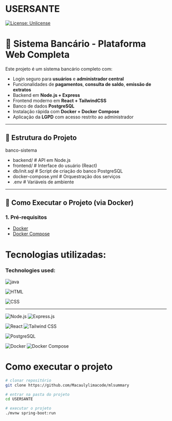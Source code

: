 # USERSANTE
[![License: Unlicense](https://img.shields.io/badge/license-Unlicense-blue.svg)](https://github.com/Macaulylimacode/USERSANTE/blob/main/LICENSE)

# 🏦 Sistema Bancário - Plataforma Web Completa

Este projeto é um sistema bancário completo com:

- Login seguro para **usuários** e **administrador central**
- Funcionalidades de **pagamentos**, **consulta de saldo**, **emissão de extratos**
- Backend em **Node.js + Express**
- Frontend moderno em **React + TailwindCSS**
- Banco de dados **PostgreSQL**
- Instalação rápida com **Docker + Docker Compose**
- Aplicação da **LGPD** com acesso restrito ao administrador

---

## 📂 Estrutura do Projeto

banco-sistema
- backend/ # API em Node.js
- frontend/ # Interface do usuário (React)
- db/init.sql # Script de criação do banco PostgreSQL
- docker-compose.yml # Orquestração dos serviços
- .env # Variáveis de ambiente

---

## 🚀 Como Executar o Projeto (via Docker)

### 1. Pré-requisitos

- [Docker](https://www.docker.com/)
- [Docker Compose](https://docs.docker.com/compose/)

# Tecnologias utilizadas:
### Technologies used:

![java](https://img.shields.io/badge/JavaScript-F7DF1E?style=for-the-badge&logo=javascript&logoColor=black)

![HTML](https://img.shields.io/badge/HTML-239120?style=for-the-badge&logo=html5&logoColor=white)

![CSS](https://img.shields.io/badge/CSS-239120?&style=for-the-badge&logo=css3&logoColor=white)

---

![Node.js](https://img.shields.io/badge/Node.js-43853D?style=for-the-badge&logo=node.js&logoColor=white)
![Express.js](https://img.shields.io/badge/Express.js-000000?style=for-the-badge&logo=express&logoColor=white)

![React](https://img.shields.io/badge/React-61DAFB?style=for-the-badge&logo=react&logoColor=black)
![Tailwind CSS](https://img.shields.io/badge/Tailwind_CSS-38B2AC?style=for-the-badge&logo=tailwind-css&logoColor=white)

![PostgreSQL](https://img.shields.io/badge/PostgreSQL-316192?style=for-the-badge&logo=postgresql&logoColor=white)

![Docker](https://img.shields.io/badge/Docker-2496ED?style=for-the-badge&logo=docker&logoColor=white)
![Docker Compose](https://img.shields.io/badge/Docker%20Compose-2496ED?style=for-the-badge&logo=docker&logoColor=white)

# Como executar o projeto

```bash
# clonar repositório
git clone https://github.com/Macaulylimacode/mlsummary

# entrar na pasta do projeto
cd USERSANTE

# executar o projeto
./mvnw spring-boot:run
```
